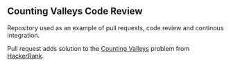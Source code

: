 ## Counting Valleys Code Review

Repository used as an example of pull requests, code review and continous integration.

Pull request adds solution to the [Counting Valleys](https://www.hackerrank.com/challenges/counting-valleys/problem) problem from [HackerRank](https://www.hackerrank.com/).